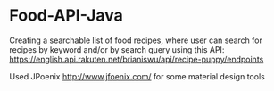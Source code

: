 # Food-API-Java
Creating a searchable list of food recipes, where user can search for recipes by keyword and/or by search query using this API: https://english.api.rakuten.net/brianiswu/api/recipe-puppy/endpoints

Used JPoenix http://www.jfoenix.com/ for some material design tools

